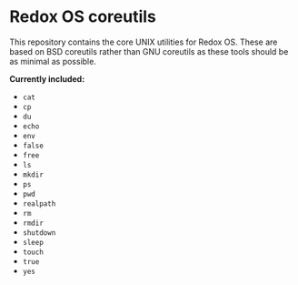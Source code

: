 # Redox OS coreutils

This repository contains the core UNIX utilities for Redox OS. These are based on BSD coreutils rather than
GNU coreutils as these tools should be as minimal as possible.

**Currently included:**

* `cat`
* `cp`
* `du`
* `echo`
* `env`
* `false`
* `free`
* `ls`
* `mkdir`
* `ps`
* `pwd`
* `realpath`
* `rm`
* `rmdir`
* `shutdown`
* `sleep`
* `touch`
* `true`
* `yes`
